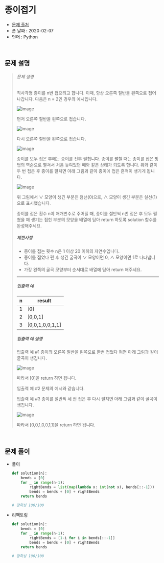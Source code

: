 # 종이접기

* [문제 출처](https://programmers.co.kr/learn/courses/30/lessons/62049?language=python3)
* 푼 날짜 : 2020-02-07
* 언어 : Python



<br>

## 문제 설명

> ###### 문제 설명
>
> 직사각형 종이를 n번 접으려고 합니다. 이때, 항상 오른쪽 절반을 왼쪽으로 접어 나갑니다. 다음은 n = 2인 경우의 예시입니다.
>
> ![image](https://res.cloudinary.com/dpxurmkij/image/upload/c_scale,w_390/v1500952547/%EC%A2%85%EC%9D%B4%EC%A0%91%EA%B8%B01_swcvrz.png)
>
> 먼저 오른쪽 절반을 왼쪽으로 접습니다.
>
> ![image](https://res.cloudinary.com/dpxurmkij/image/upload/c_scale,w_195/v1500952547/%EC%A2%85%EC%9D%B4%EC%A0%91%EA%B8%B02_e49oe3.png)
>
> 다시 오른쪽 절반을 왼쪽으로 접습니다.
>
> ![image](https://res.cloudinary.com/dpxurmkij/image/upload/c_scale,w_95/v1500952178/%EC%A2%85%EC%9D%B4%EC%A0%91%EA%B8%B03_nqdurc.png)
>
> 종이를 모두 접은 후에는 종이를 전부 펼칩니다. 종이를 펼칠 때는 종이를 접은 방법의 역순으로 펼쳐서 처음 놓여있던 때와 같은 상태가 되도록 합니다. 위와 같이 두 번 접은 후 종이를 펼치면 아래 그림과 같이 종이에 접은 흔적이 생기게 됩니다.
>
> ![image](https://res.cloudinary.com/dpxurmkij/image/upload/c_scale,w_390/v1500952178/%EC%A2%85%EC%9D%B4%EC%A0%91%EA%B8%B04_qxfoxr.png)
>
> 위 그림에서 ∨ 모양이 생긴 부분은 점선(0)으로, ∧ 모양이 생긴 부분은 실선(1)으로 표시했습니다.
>
> 종이를 접은 횟수 n이 매개변수로 주어질 때, 종이를 절반씩 n번 접은 후 모두 펼쳤을 때 생기는 접힌 부분의 모양을 배열에 담아 return 하도록 solution 함수를 완성해주세요.
>
> ##### 제한사항
>
> - 종이를 접는 횟수 n은 1 이상 20 이하의 자연수입니다.
> - 종이를 접었다 편 후 생긴 굴곡이 ∨ 모양이면 0, ∧ 모양이면 1로 나타냅니다.
> - 가장 왼쪽의 굴곡 모양부터 순서대로 배열에 담아 return 해주세요.
>
> ------
>
> ##### 입출력 예
>
> | n    | result          |
> | ---- | --------------- |
> | 1    | [0]             |
> | 2    | [0,0,1]         |
> | 3    | [0,0,1,0,0,1,1] |
>
> ##### 입출력 예 설명
>
> 입출력 예 #1
> 종이의 오른쪽 절반을 왼쪽으로 한번 접었다 펴면 아래 그림과 같이 굴곡이 생깁니다.
>
> ![image](https://res.cloudinary.com/dpxurmkij/image/upload/c_scale,w_390/v1500952178/%EC%A2%85%EC%9D%B4%EC%A0%91%EA%B8%B05_fpgzni.png)
>
> 따라서 [0]을 return 하면 됩니다.
>
> 입출력 예 #2
> 문제의 예시와 같습니다.
>
> 입출력 예 #3
> 종이를 절반씩 세 번 접은 후 다시 펼치면 아래 그림과 같이 굴곡이 생깁니다.
>
> ![image](https://res.cloudinary.com/dpxurmkij/image/upload/c_scale,w_390/v1500952178/%EC%A2%85%EC%9D%B4%EC%A0%91%EA%B8%B06_sbn7li.png)
>
> 따라서 [0,0,1,0,0,1,1]을 return 하면 됩니다.



<br>

## 문제 풀이

* 풀이

  ```python
  def solution(n):
      bends = [0]
      for _ in range(n-1):
          rightBends = list(map(lambda x: int(not x), bends[::-1]))
          bends = bends + [0] + rightBends
      return bends
  
  # 정확성 100/100
  ```
  
* 리팩토링

  ```python
  def solution(n):
      bends = [0]
      for _ in range(n-1):
          rightBends = [1-i for i in bends[::-1]]
          bends = bends + [0] + rightBends
      return bends
  
  # 정확성 100/100
  ```
  

